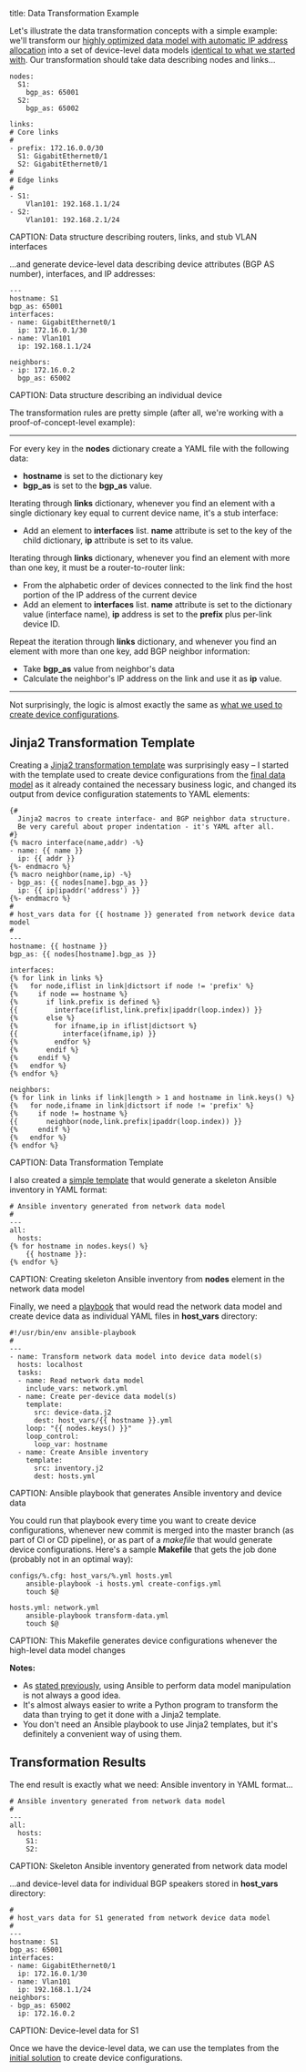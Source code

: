 title: Data Transformation Example

Let's illustrate the data transformation concepts with a simple example: we'll transform our [highly optimized data model with automatic IP address allocation](40-Link%20Prefixes.html) into a set of device-level data models [identical to what we started with](index.html). Our transformation should take data describing nodes and links...

```
nodes:
  S1:
    bgp_as: 65001
  S2:
    bgp_as: 65002

links:
# Core links
#
- prefix: 172.16.0.0/30
  S1: GigabitEthernet0/1
  S2: GigabitEthernet0/1
#
# Edge links
#
- S1:
    Vlan101: 192.168.1.1/24
- S2:
    Vlan101: 192.168.2.1/24
```
CAPTION: Data structure describing routers, links, and stub VLAN interfaces

...and generate device-level data describing device attributes (BGP AS number), interfaces, and IP addresses:

```
---
hostname: S1
bgp_as: 65001
interfaces:
- name: GigabitEthernet0/1
  ip: 172.16.0.1/30
- name: Vlan101
  ip: 192.168.1.1/24

neighbors:
- ip: 172.16.0.2
  bgp_as: 65002
```
CAPTION: Data structure describing an individual device

The transformation rules are pretty simple (after all, we're working with a proof-of-concept-level example):

---

For every key in the **nodes** dictionary create a YAML file with the following data:
  
* **hostname** is set to the dictionary key
* **bgp_as** is set to the **bgp_as** value.

Iterating through **links** dictionary, whenever you find an element with a single dictionary key equal to current device name, it's a stub interface:

* Add an element to **interfaces** list. **name** attribute is set to the key of the child dictionary, **ip** attribute is set to its value.

Iterating through **links** dictionary, whenever you find an element with more than one key, it must be a router-to-router link:
  
* From the alphabetic order of devices connected to the link find the host portion of the IP address of the current device
* Add an element to **interfaces** list. **name** attribute is set to the dictionary value (interface name), **ip** address is set to the **prefix** plus per-link device ID.

Repeat the iteration through **links** dictionary, and whenever you find an element with more than one key, add BGP neighbor information:
  
* Take **bgp_as** value from neighbor's data
* Calculate the neighbor's IP address on the link and use it as **ip** value.

---

Not surprisingly, the logic is almost exactly the same as [what we used to create device configurations](40-Link%20Prefixes.html#generatingnodeipaddresses).

## Jinja2 Transformation Template

Creating a [Jinja2 transformation template](https://github.com/ipspace/ansible-examples/blob/master/Data-Models/Transformation/device-data.j2) was surprisingly easy &ndash; I started with the template used to create device configurations from the [final data model](40-Link%20Prefixes.html) as it already contained the necessary business logic, and changed its output from device configuration statements to YAML elements:

```
{#
  Jinja2 macros to create interface- and BGP neighbor data structure.
  Be very careful about proper indentation - it's YAML after all.
#}
{% macro interface(name,addr) -%}
- name: {{ name }}
  ip: {{ addr }}
{%- endmacro %}
{% macro neighbor(name,ip) -%}
- bgp_as: {{ nodes[name].bgp_as }}
  ip: {{ ip|ipaddr('address') }}
{%- endmacro %}
#
# host_vars data for {{ hostname }} generated from network device data model
#
---
hostname: {{ hostname }}
bgp_as: {{ nodes[hostname].bgp_as }}

interfaces:
{% for link in links %}
{%   for node,iflist in link|dictsort if node != 'prefix' %}
{%     if node == hostname %}
{%       if link.prefix is defined %}
{{         interface(iflist,link.prefix|ipaddr(loop.index)) }}
{%       else %}
{%         for ifname,ip in iflist|dictsort %}
{{           interface(ifname,ip) }}
{%         endfor %}
{%       endif %}
{%     endif %}
{%   endfor %}
{% endfor %}

neighbors:
{% for link in links if link|length > 1 and hostname in link.keys() %}
{%   for node,ifname in link|dictsort if node != 'prefix' %}
{%     if node != hostname %}
{{       neighbor(node,link.prefix|ipaddr(loop.index)) }}
{%     endif %}
{%   endfor %}
{% endfor %}
```
CAPTION: Data Transformation Template

I also created a [simple template](https://github.com/ipspace/ansible-examples/blob/master/Data-Models/Transformation/inventory.j2) that would generate a skeleton Ansible inventory in YAML format:

```
# Ansible inventory generated from network data model
#
---
all:
  hosts:
{% for hostname in nodes.keys() %}
    {{ hostname }}:
{% endfor %}
```
CAPTION: Creating skeleton Ansible inventory from **nodes** element in the network data model

Finally, we need a [playbook](https://github.com/ipspace/ansible-examples/blob/master/Data-Models/Transformation/transform-data.yml) that would read the network data model and create device data as individual YAML files in **host_vars** directory:

```
#!/usr/bin/env ansible-playbook
#
---
- name: Transform network data model into device data model(s)
  hosts: localhost
  tasks:
  - name: Read network data model
    include_vars: network.yml
  - name: Create per-device data model(s)
    template:
      src: device-data.j2
      dest: host_vars/{{ hostname }}.yml
    loop: "{{ nodes.keys() }}"
    loop_control:
      loop_var: hostname
  - name: Create Ansible inventory
    template:
      src: inventory.j2
      dest: hosts.yml
```
CAPTION: Ansible playbook that generates Ansible inventory and device data

You could run that playbook every time you want to create device configurations, whenever new commit is merged into the master branch (as part of CI or CD pipeline), or as part of a *makefile* that would generate device configurations. Here's a sample **Makefile** that gets the job done (probably not in an optimal way):

```
configs/%.cfg: host_vars/%.yml hosts.yml
	ansible-playbook -i hosts.yml create-configs.yml
	touch $@

hosts.yml: network.yml
	ansible-playbook transform-data.yml
	touch $@
```
CAPTION: This Makefile generates device configurations whenever the high-level data model changes

**Notes:**

* As [stated previously](65-Data-Transformation.html#datatransformationimplementationoptions), using Ansible to perform data model manipulation is not always a good idea.
* It's almost always easier to write a Python program to transform the data than trying to get it done with a Jinja2 template.
* You don't need an Ansible playbook to use Jinja2 templates, but it's definitely a convenient way of using them.

## Transformation Results

The end result is exactly what we need: Ansible inventory in YAML format...

```
# Ansible inventory generated from network data model
#
---
all:
  hosts:
    S1:
    S2:
```
CAPTION: Skeleton Ansible inventory generated from network data model

...and device-level data for individual BGP speakers stored in **host_vars** directory:

```
#
# host_vars data for S1 generated from network device data model
#
---
hostname: S1
bgp_as: 65001
interfaces:
- name: GigabitEthernet0/1
  ip: 172.16.0.1/30
- name: Vlan101
  ip: 192.168.1.1/24
neighbors:
- bgp_as: 65002
  ip: 172.16.0.2
```
CAPTION: Device-level data for S1

Once we have the device-level data, we can use the templates from the [initial solution](index.html) to create device configurations.

<!-- need a comment -->

